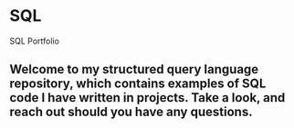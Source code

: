 # SQL
SQL Portfolio

## Welcome to my structured query language repository, which contains examples of SQL code I have written in projects. Take a look, and reach out should you have any questions.

